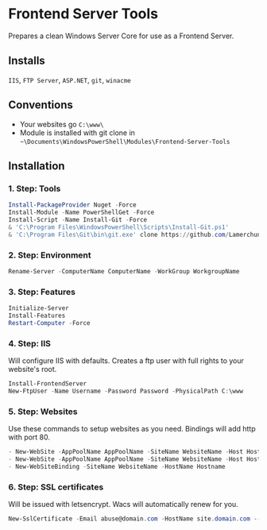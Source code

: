# Frontend Server Tools

Prepares a clean Windows Server Core for use as a Frontend Server.

## Installs

`IIS`, `FTP Server`, `ASP.NET`, `git`, `winacme`

## Conventions

- Your websites go `C:\www\`
- Module is installed with git clone in `~\Documents\WindowsPowerShell\Modules\Frontend-Server-Tools`

## Installation

### 1. Step: Tools

```powershell
Install-PackageProvider Nuget -Force
Install-Module -Name PowerShellGet -Force
Install-Script -Name Install-Git -Force
& 'C:\Program Files\WindowsPowerShell\Scripts\Install-Git.ps1'
& 'C:\Program Files\Git\bin\git.exe' clone https://github.com/Lamerchun/Powershell "$([Environment]::GetFolderPath("User"))\Documents\WindowsPowerShell\Modules\Frontend-Server-Tools"
```

### 2. Step: Environment

```powershell
Rename-Server -ComputerName ComputerName -WorkGroup WorkgroupName
```

### 3. Step: Features

```powershell
Initialize-Server
Install-Features
Restart-Computer -Force
```

### 4. Step: IIS

Will configure IIS with defaults. Creates a ftp user with full rights to your website's root.

```powershell
Install-FrontendServer
New-FtpUser -Name Username -Password Password -PhysicalPath C:\www
```

### 5. Step: Websites

Use these commands to setup websites as you need. Bindings will add http with port 80.

```powershell
- New-WebSite -AppPoolName AppPoolName -SiteName WebsiteName -Host Hostname
- New-WebSite -AppPoolName AppPoolName -SiteName WebsiteName -Host Hostname -FolderName FolderName
- New-WebSiteBinding -SiteName WebsiteName -HostName Hostname
```

### 6. Step: SSL certificates

Will be issued with letsencrypt. Wacs will automatically renew for you.

```powershell
New-SslCertificate -Email abuse@domain.com -HostName site.domain.com --PhysicalPath C:\www\Website
```
